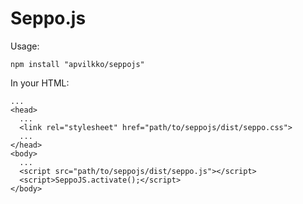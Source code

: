 # Seppo.js

Usage:
```
npm install "apvilkko/seppojs"
```

In your HTML:
```
...
<head>
  ...
  <link rel="stylesheet" href="path/to/seppojs/dist/seppo.css">
  ...
</head>
<body>
  ...
  <script src="path/to/seppojs/dist/seppo.js"></script>
  <script>SeppoJS.activate();</script>
</body>
```
